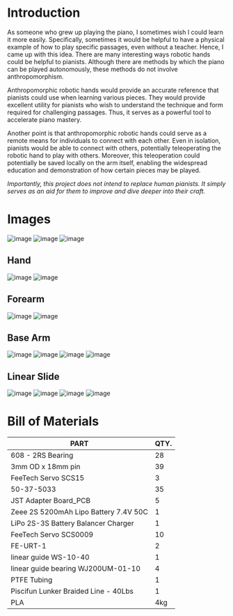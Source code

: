 # Introduction
As someone who grew up playing the piano, I sometimes wish I could learn it more easily. Specifically, sometimes it would be helpful to have a physical example of how to play specific passages, even without a teacher. Hence, I came up with this idea. There are many interesting ways robotic hands could be helpful to pianists. Although there are methods by which the piano can be played autonomously, these methods do not involve anthropomorphism.

Anthropomorphic robotic hands would provide an accurate reference that pianists
could use when learning various pieces. They would provide excellent utility for pianists
who wish to understand the technique and form required for challenging passages. Thus,
it serves as a powerful tool to accelerate piano mastery.

Another point is that anthropomorphic robotic hands could serve as a remote means for individuals to connect with each other. Even in isolation, pianists would be able to connect with others, potentially teleoperating the robotic hand to play with others. Moreover, this teleoperation could potentially be saved locally on the arm itself, enabling the widespread education and demonstration of how certain pieces may be played.

*Importantly, this project does not intend to replace human pianists. It simply serves as an aid for them to improve and dive deeper into their craft.*

# Images

![image](https://github.com/user-attachments/assets/7a2bcd26-b053-459e-8cd6-87538693d182)
![image](https://github.com/user-attachments/assets/fdbc776e-3290-4579-bb83-58b803790a00)
![image](https://github.com/user-attachments/assets/90181d9c-06c4-4be1-98f5-81becfbde391)

## Hand
![image](https://github.com/user-attachments/assets/c7640b51-b50f-4609-b559-296ee53539b7)
![image](https://github.com/user-attachments/assets/509bbb1e-1c3b-46e9-b776-934ec8203602)

## Forearm

![image](https://github.com/user-attachments/assets/53cdd5b3-a1ba-418d-9cb7-94de94bf8368)
![image](https://github.com/user-attachments/assets/f97cc00b-d4e1-4ca1-8770-5abc52175d1b)

## Base Arm

![image](https://github.com/user-attachments/assets/263ecef6-a410-4c2d-8d3d-c0130dc222fb)
![image](https://github.com/user-attachments/assets/ca8c7f99-3adc-41d9-8793-868ca27448de)
![image](https://github.com/user-attachments/assets/42ff368a-053b-4a08-9cae-49a9ca1fbb5c)
![image](https://github.com/user-attachments/assets/adb80203-94a7-4115-8246-a2565e7abe31)

## Linear Slide

![image](https://github.com/user-attachments/assets/671c86b2-bf2b-4dfa-ac90-7fcd35b10095)
![image](https://github.com/user-attachments/assets/465a4312-1990-41e8-95f1-d1aa1fe5414e)
![image](https://github.com/user-attachments/assets/2eebab86-f8f9-4c97-bdb2-af16897a103d)
![image](https://github.com/user-attachments/assets/0970ebeb-58ac-4aa5-a027-cd8c088fdf18)


# Bill of Materials
| PART	| QTY. |
| --------- | --- |
| 608 - 2RS Bearing| 28|
|3mm OD x 18mm pin|39|
|FeeTech Servo SCS15|3|
|50-37-5033|35|
|JST Adapter Board_PCB|5|
|Zeee 2S 5200mAh Lipo Battery 7.4V 50C	|1|
|LiPo 2S-3S Battery Balancer Charger|	1|
|FeeTech Servo SCS0009|	10|
|FE-URT-1|2|
|linear guide WS-10-40	|1|
|linear guide bearing WJ200UM-01-10	|4|
|PTFE Tubing	|1|
|Piscifun Lunker Braided Line - 40Lbs	|1|
|PLA	|4kg|
